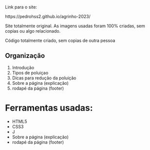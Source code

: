 <p display:inline> Link para o site:</p> https://pedrohss2.github.io/agrinho-2023/
<p>
    Site totalmente original.
    As imagens usadas foram 100% criadas, sem copias ou algo relacionado.
</p>

<p>
    Código totalmente criado, sem copias de outra pessoa
</p>
<h2>Organização</h2>
<ol>
    <li>Introdução</li>
    <li>Tipos de poluiçao</li>
    <li>Dicas para redução da poluição</li>
    <li>Sobre a página (explicação)</li>
     <li>rodapé da página (footer)</li>
</ol>

<h1>Ferramentas usadas:</h1>
<ul>
    <li>HTML5</li>
    <li>CSS3</li>
    <li>J</li>
    <li>Sobre a página (explicação)</li>
     <li>rodapé da página (footer)</li>
</ul>



